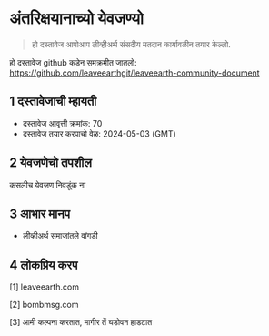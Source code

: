 # अंतरिक्षयानाच्यो येवजण्यो

>हो दस्तावेज आपोआप लीव्हीअर्थ संसदीय मतदान कार्यावळीन तयार केल्लो.

हो दस्तावेज github कडेन समक्रमीत जातलो: https://github.com/leaveearthgit/leaveearth-community-document

## 1 दस्तावेजाची म्हायती

- दस्तावेज आवृत्ती क्रमांक: 70
- दस्तावेज तयार करपाचो वेळ: 2024-05-03 (GMT)

## 2 येवजणेचो तपशील

कसलीच येवजण निवडूंक ना

## 3 आभार मानप
* लीव्हीअर्थ समाजांतले वांगडी

## 4 लोकप्रिय करप
[1] leaveearth.com

[2] bombmsg.com

[3] आमी कल्पना करतात, मागीर तें घडोवन हाडटात